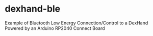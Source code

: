 # dexhand-ble
Example of Bluetooth Low Energy Connection/Control to a DexHand Powered by an Arduino RP2040 Connect Board
